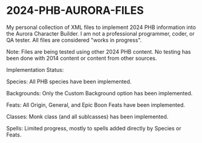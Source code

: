 # 2024-PHB-AURORA-FILES
My personal collection of XML files to implement 2024 PHB information into the Aurora Character Builder. I am not a professional programmer, coder, or QA tester. All files are considered "works in progress".

Note: Files are being tested using other 2024 PHB content. No testing has been done with 2014 content or content from other sources.

Implementation Status:

Species: All PHB species have been implemented.

Backgrounds: Only the Custom Background option has been implemented.

Feats: All Origin, General, and Epic Boon Feats have been implemented.

Classes: Monk class (and all sublcasses) has been implemented.

Spells: Limited progress, mostly to spells added directly by Species or Feats.

